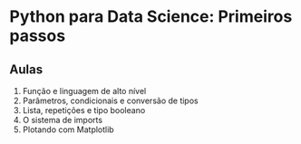# Python para Data Science: Primeiros passos

## Aulas
1. Função e linguagem de alto nível
2. Parâmetros, condicionais e conversão de tipos
3. Lista, repetições e tipo booleano
4. O sistema de imports
5. Plotando com Matplotlib
